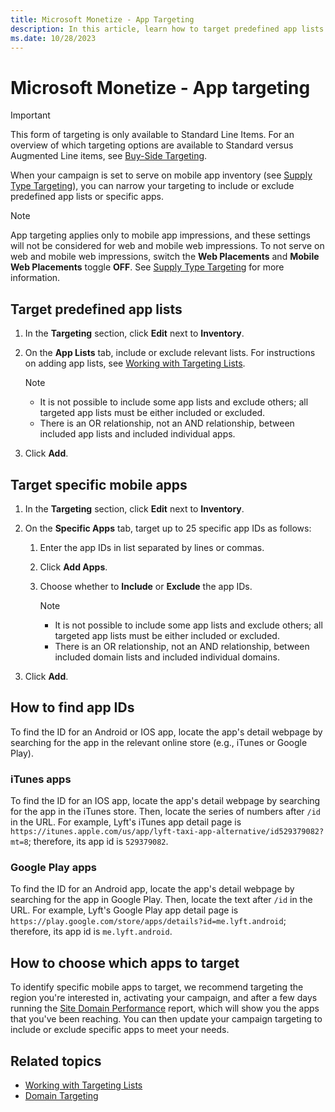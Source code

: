 ```yaml
---
title: Microsoft Monetize - App Targeting
description: In this article, learn how to target predefined app lists or specific apps.
ms.date: 10/28/2023
---
```


# Microsoft Monetize - App targeting

> [!IMPORTANT]
> This form of targeting is only available to Standard Line Items. For an overview of which targeting options are available to Standard versus Augmented Line items, see [Buy-Side Targeting](buy-side-targeting.md).

When your campaign is set to serve on mobile app inventory (see [Supply Type Targeting](supply-type-targeting.md)), you can narrow your targeting to include or exclude predefined app lists or specific apps.

> [!NOTE]
> App targeting applies only to mobile app impressions, and these settings will not be considered for web and mobile web impressions. To not serve on web and mobile web impressions, switch the **Web Placements** and **Mobile Web Placements** toggle **OFF**. See [Supply Type Targeting](supply-type-targeting.md) for more information.

## Target predefined app lists

1. In the **Targeting** section, click **Edit** next to **Inventory**.
1. On the **App Lists** tab, include or exclude relevant lists. For instructions on adding app lists, see [Working with Targeting Lists](working-with-targeting-lists.md).

    > [!NOTE]
    >
    > - It is not possible to include some app lists and exclude others; all targeted app lists must be either included or excluded.
    > - There is an OR relationship, not an AND relationship, between included app lists and included individual apps.

1. Click **Add**.

## Target specific mobile apps

1. In the **Targeting** section, click **Edit** next to **Inventory**.
1. On the **Specific Apps** tab, target up to 25 specific app IDs as follows:
    1. Enter the app IDs in list separated by lines or commas.
    1. Click **Add Apps**.
    1. Choose whether to **Include** or **Exclude** the app IDs.

        > [!NOTE]
        >
        > - It is not possible to include some app lists and exclude others; all targeted app lists must be either included or excluded.
        > - There is an OR relationship, not an AND relationship, between included domain lists and included individual domains.

1. Click **Add**.

## How to find app IDs

To find the ID for an Android or IOS app, locate the app's detail webpage by searching for the app in the relevant online store (e.g., iTunes or Google Play).

### iTunes apps

To find the ID for an IOS app, locate the app's detail webpage by searching for the app in the iTunes store. Then, locate the series of numbers after `/id` in the URL. For example, Lyft's iTunes app detail page is `https://itunes.apple.com/us/app/lyft-taxi-app-alternative/id529379082?mt=8`; therefore, its app id is `529379082`.

### Google Play apps

To find the ID for an Android app, locate the app's detail webpage by searching for the app in Google Play. Then, locate the text after `/id` in the URL. For example, Lyft's Google Play app detail page is `https://play.google.com/store/apps/details?id=me.lyft.android`; therefore, its app id is `me.lyft.android`.

## How to choose which apps to target

To identify specific mobile apps to target, we recommend targeting the region you're interested in, activating your campaign, and after a few days running the [Site Domain Performance](site-domain-performance.md) report, which will show you the apps that you've been reaching. You can then update your campaign targeting to include or exclude specific apps to meet your needs.

## Related topics

- [Working with Targeting Lists](working-with-targeting-lists.md)
- [Domain Targeting](domain-targeting.md)
